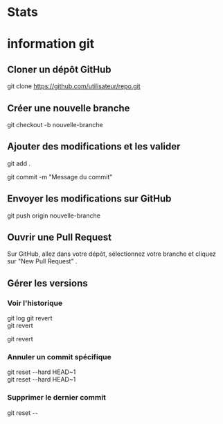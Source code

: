 # Stats

# information git
## Cloner un dépôt GitHub
git clone https://github.com/utilisateur/repo.git
## Créer une nouvelle branche
git checkout -b nouvelle-branche

## Ajouter des modifications et les valider
git add .

git commit -m "Message du commit"

## Envoyer les modifications sur GitHub
git push origin nouvelle-branche

## Ouvrir une Pull Request
Sur GitHub, allez dans votre dépôt, sélectionnez votre branche et cliquez sur "New Pull Request" .

## Gérer les versions

### Voir l'historique
git log 
git revert <commit-id>  
git revert <commit-id>

git revert
### Annuler un commit spécifique
git reset --hard HEAD~1  
git reset --hard HEAD~1
### Supprimer le dernier commit
git reset --
